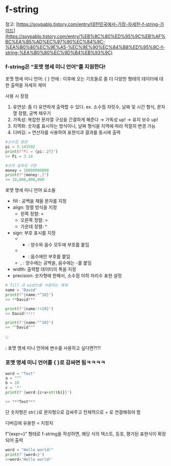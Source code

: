 # f-string

참고: [https://soypablo.tistory.com/entry/대한민국에서-가장-자세한-f-string-가이드](https://soypablo.tistory.com/entry/%EB%8C%80%ED%95%9C%EB%AF%BC%EA%B5%AD%EC%97%90%EC%84%9C-%EA%B0%80%EC%9E%A5-%EC%9E%90%EC%84%B8%ED%95%9C-f-string-%EA%B0%80%EC%9D%B4%EB%93%9C)

### f-string은 “포맷 명세 미니 언어”를 지원한다!

포맷 명세 미니 언어: { } 안에 : 이후에 오는 기호들로 좀 더 다양한 형태의 데이터에 대한 출력을 자세히 제어

사용 시 장점

1. 유연성: 좀 더 유연하게 출력할 수 있다. ex. 소수점 자릿수, 날짜 및 시간 형식, 문자열 정렬, 공백 채우기
2. 가독성: 복잡한 문자열 구성을 간결하게 해준다 → 가독성 up! → 유지 보수 up!
3. 지역화: 숫자를 표시하는 방식이나, 날짜 형식을 지역에 따라 적절히 변경 가능
4. 디버깅:  = 연산자를 사용하여 표현식과 결과를 동시에 출력

```python
#소수점 표현
pi = 3.141592
print(f"Pi = {pi:.2f}")
>> Pi = 3.14

#숫자 쉼표로 구분
money = 10000000000
print(f"{money:,}")
>> 10,000,000,000
```

포맷 명세 미니 언어 요소들

- fill : 공백을 채울 문자를 지정
- align: 정렬 방식을 지정
    - 왼쪽 정렬: <
    - 오른쪽 정렬: >
    - 가운데 정렬: ^
- sign: 부호 표시를 지정
    - + : 양수와 음수 모두에 부호를 붙임
    - - : 음수에만 부호를 붙임
    - , : 양수에는 공백을, 음수에는 -를 붙임
- width: 출력할 데이터의 폭을 지정
- precision: 숫자형에 한해서, 소수점 이하 자리수 표현 설정

```python
# fill 과 width를 사용하는 예제
name = 'David'
print(f"{name:*^10}")
>> **David***

print(f"{name:!<10}")
>> David!!!!!

print(f"{name:^^10}")
>> ^^David^^^
```

<aside>
💡

: 포맷 명세 미니 언어에 변수를 사용하고 싶다면?!?!

</aside>

### 포맷 명세 미니 언어를 { }로 감싸면 됨ㅋㅋㅋㅋ

```python
word = "Test"
a = "^"
b = 10
c = '*'
print(f'{word:{c+a+str(b)}}')

>> ***Test***
```

단 숫자형은 str( )로 문자형으로 감싸주고 전체적으로 + 로 연결해줘야 함

디버깅에 유용한 = 지정자

f”{expr=}” 형태로 f-string을 작성하면, 해당 식의 텍스트, 등호, 평가된 표현식이 확장되어 출력

```python
word = "Hello world!"
print(f'{word=}')
>>word='Hello world!'
```